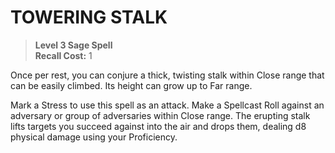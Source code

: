 # TOWERING STALK

> **Level 3 Sage Spell**  
> **Recall Cost:** 1

Once per rest, you can conjure a thick, twisting stalk within Close range that can be easily climbed. Its height can grow up to Far range.

Mark a Stress to use this spell as an attack. Make a Spellcast Roll against an adversary or group of adversaries within Close range. The erupting stalk lifts targets you succeed against into the air and drops them, dealing d8 physical damage using your Proficiency.
